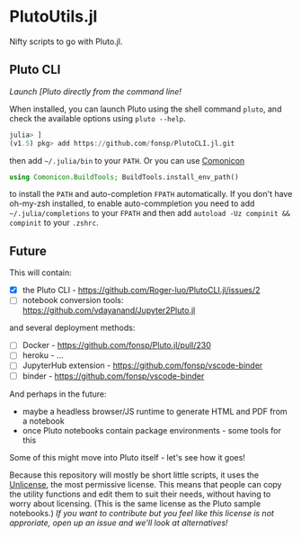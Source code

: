 # PlutoUtils.jl

Nifty scripts to go with Pluto.jl.

## Pluto CLI

_Launch [Pluto directly from the command line!_

When installed, you can launch Pluto using the shell command `pluto`, and check the available options using `pluto --help`.

```julia
julia> ]
(v1.5) pkg> add https://github.com/fonsp/PlutoCLI.jl.git
```

then add `~/.julia/bin` to your `PATH`. Or you can use [Comonicon](https://github.com/Roger-luo/Comonicon.jl)

```julia
using Comonicon.BuildTools; BuildTools.install_env_path()
```

to install the `PATH` and auto-completion `FPATH` automatically. If you don't have oh-my-zsh installed,
to enable auto-commpletion you need to add `~/.julia/completions` to your `FPATH` and then add 
`autoload -Uz compinit && compinit` to your `.zshrc`.

## Future

This will contain:

-   [x] the Pluto CLI - https://github.com/Roger-luo/PlutoCLI.jl/issues/2
-   [ ] notebook conversion tools: https://github.com/vdayanand/Jupyter2Pluto.jl

and several deployment methods:

-   [ ] Docker - https://github.com/fonsp/Pluto.jl/pull/230
-   [ ] heroku - ...
-   [ ] JupyterHub extension - https://github.com/fonsp/vscode-binder
-   [ ] binder - https://github.com/fonsp/vscode-binder

And perhaps in the future:

-   maybe a headless browser/JS runtime to generate HTML and PDF from a notebook
-   once Pluto notebooks contain package environments - some tools for this

Some of this might move into Pluto itself - let's see how it goes!

Because this repository will mostly be short little scripts, it uses the [Unlicense](./LICENSE), the most permissive license. This means that people can copy the utility functions and edit them to suit their needs, without having to worry about licensing. (This is the same license as the Pluto sample notebooks.) _If you want to contribute but you feel like this license is not approriate, open up an issue and we'll look at alternatives!_
